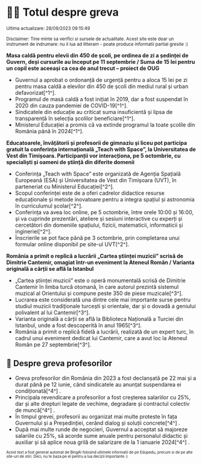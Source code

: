 # 👩‍🏫 Totul despre greva
<sub>Ultima actualizare: 28/09/2023 09:15:49</sub>

<sub>Disclaimer: Tine minte sa verifici si sursele de actualitate. Acest site este doar un instrument de indrumare: nu il lua ad litteram - poate produce informatii partial gresite :)</sub>

**Masa caldă pentru elevii din 450 de școli, pe ordinea de zi a ședinței de Guvern, deși cursurile au început pe 11 septembrie / Suma de 15 lei pentru un copil este aceeași ca cea de anul trecut – proiect de OUG**
- Guvernul a aprobat o ordonanță de urgență pentru a aloca 15 lei pe zi pentru masa caldă a elevilor din 450 de școli din mediul rural și urban defavorizat[^1^].
- Programul de masă caldă a fost inițiat în 2019, dar a fost suspendat în 2020 din cauza pandemiei de COVID-19[^1^].
- Sindicatele din educație au criticat suma insuficientă și lipsa de transparență în selecția școlilor beneficiare[^1^].
- Ministerul Educației a promis că va extinde programul la toate școlile din România până în 2024[^1^].

**Educatoarele, învățătorii și profesorii de gimnaziu și liceu pot participa gratuit la conferința internațională „Teach with Space”, la Universitatea de Vest din Timișoara. Participanții vor interacționa, pe 5 octombrie, cu specialiști și oameni de știință din diferite domenii**
- Conferința „Teach with Space” este organizată de Agenția Spațială Europeană (ESA) și Universitatea de Vest din Timișoara (UVT), în parteneriat cu Ministerul Educației[^2^].
- Scopul conferinței este de a oferi cadrelor didactice resurse educaționale și metode inovatoare pentru a integra spațiul și astronomia în curriculumul școlar[^2^].
- Conferința va avea loc online, pe 5 octombrie, între orele 10:00 și 16:00, și va cuprinde prezentări, ateliere și sesiuni interactive cu experți și cercetători din domeniile spațiului, fizicii, matematicii, informaticii și ingineriei[^2^].
- Înscrierile se pot face până pe 3 octombrie, prin completarea unui formular online disponibil pe site-ul UVT[^2^].

**România a primit o replică a lucrării „Cartea științei muzicii” scrisă de Dimitrie Cantemir, omagiat într-un eveniment la Ateneul Român / Varianta originală a cărții se află la Istanbul**
- „Cartea științei muzicii” este o operă monumentală scrisă de Dimitrie Cantemir în limba turcă otomană, în care autorul prezintă sistemul muzical al Orientului și compune peste 350 de piese muzicale[^3^].
- Lucrarea este considerată una dintre cele mai importante surse pentru studiul muzicii tradiționale turcești și orientale, dar și o dovadă a geniului polivalent al lui Cantemir[^3^].
- Varianta originală a cărții se află la Biblioteca Națională a Turciei din Istanbul, unde a fost descoperită în anul 1965[^3^].
- România a primit o replică fidelă a lucrării, realizată de un expert turc, în cadrul unui eveniment dedicat lui Cantemir, care a avut loc la Ateneul Român pe 27 septembrie[^3^].

## 🏫 Despre greva profesorilor
- Greva profesorilor din România din 2023 a fost declanșată pe 22 mai și a durat până pe 12 iunie, când sindicatele au anunțat suspendarea ei condiționată[^4^] .
- Principala revendicare a profesorilor a fost creșterea salariilor cu 25%, dar și alte drepturi legate de vechime, degradare și contractul colectiv de muncă[^4^] .
- În timpul grevei, profesorii au organizat mai multe proteste în fața Guvernului și a Președinției, cerând dialog și soluții concrete[^4^] .
- După mai multe runde de negocieri, Guvernul a acceptat să majoreze salariile cu 25%, să acorde sume anuale pentru personalul didactic și auxiliar și să aplice noua grilă de salarizare de la 1 ianuarie 2024[^4^] .


<sub><sub>Acest text a fost generat automat de BingAI folosind ultimele informatii de pe Edupedu, precum si de pe alte site-uri de stiri. Deci, nu te baza pe el pentru a lua decizii importante :)</sub></sub>